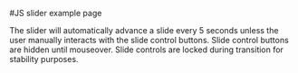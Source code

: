 #JS slider example page

The slider will automatically advance a slide every 5 seconds unless the user manually interacts with the slide control buttons. Slide control buttons are hidden until mouseover. Slide controls are locked during transition for stability purposes.